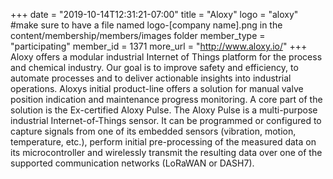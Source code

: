 +++
date = "2019-10-14T12:31:21-07:00"
title = "Aloxy"
logo = "aloxy" #make sure to have a file named logo-[company name].png in the content/membership/members/images folder
member_type = "participating"
member_id = 1371
more_url = "http://www.aloxy.io/"
+++
Aloxy offers a modular industrial Internet of Things platform for the process and chemical industry. Our goal is to improve safety and efficiency, to automate processes and to deliver actionable insights into industrial operations. Aloxys initial product-line offers a solution for manual valve position indication and maintenance progress monitoring. A core part of the solution is the Ex-certified Aloxy Pulse. The Aloxy Pulse is a multi-purpose industrial Internet-of-Things sensor. It can be programmed or configured to capture signals from one of its embedded sensors (vibration, motion, temperature, etc.), perform initial pre-processing of the measured data on its microcontroller and wirelessly transmit the resulting data over one of the supported communication networks (LoRaWAN or DASH7).